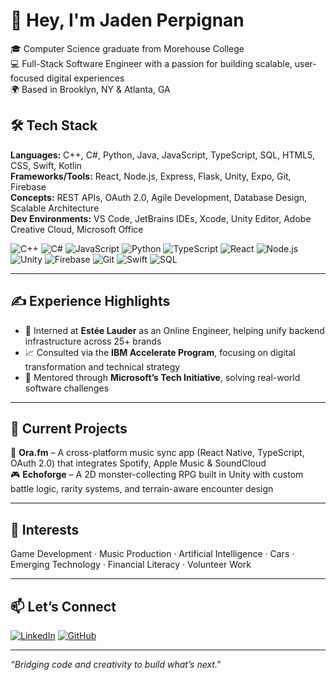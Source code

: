 # 👋 Hey, I'm Jaden Perpignan

🎓 Computer Science graduate from Morehouse College  
💻 Full-Stack Software Engineer with a passion for building scalable, user-focused digital experiences  
🌍 Based in Brooklyn, NY & Atlanta, GA

## 🛠 Tech Stack

**Languages:** C++, C#, Python, Java, JavaScript, TypeScript, SQL, HTML5, CSS, Swift, Kotlin <br>
**Frameworks/Tools:** React, Node.js, Express, Flask, Unity, Expo, Git, Firebase  
**Concepts:** REST APIs, OAuth 2.0, Agile Development, Database Design, Scalable Architecture  
**Dev Environments:** VS Code, JetBrains IDEs, Xcode, Unity Editor, Adobe Creative Cloud, Microsoft Office

![C++](https://img.shields.io/badge/-C++-00599C?style=flat&logo=c%2B%2B&logoColor=white)
![C#](https://img.shields.io/badge/-C%23-239120?style=flat&logo=c-sharp&logoColor=white)
![JavaScript](https://img.shields.io/badge/-JavaScript-F7DF1E?style=flat&logo=javascript&logoColor=black)
![Python](https://img.shields.io/badge/-Python-3776AB?style=flat&logo=python&logoColor=white)
![TypeScript](https://img.shields.io/badge/-TypeScript-3178C6?style=flat&logo=typescript&logoColor=white)
![React](https://img.shields.io/badge/-React-20232A?style=flat&logo=react&logoColor=61DAFB)
![Node.js](https://img.shields.io/badge/-Node.js-339933?style=flat&logo=nodedotjs&logoColor=white)
![Unity](https://img.shields.io/badge/-Unity-000000?style=flat&logo=unity&logoColor=white)
![Firebase](https://img.shields.io/badge/-Firebase-FFCA28?style=flat&logo=firebase&logoColor=black)
![Git](https://img.shields.io/badge/-Git-F05032?style=flat&logo=git&logoColor=white)
![Swift](https://img.shields.io/badge/-Swift-FA7343?style=flat&logo=swift&logoColor=white)
![SQL](https://img.shields.io/badge/-SQL-4479A1?style=flat&logo=mysql&logoColor=white)

---

## ✍️ Experience Highlights

- 🧠 Interned at **Estée Lauder** as an Online Engineer, helping unify backend infrastructure across 25+ brands  
- 📈 Consulted via the **IBM Accelerate Program**, focusing on digital transformation and technical strategy  
- 🤝 Mentored through **Microsoft’s Tech Initiative**, solving real-world software challenges

---

## 🔧 Current Projects

🚀 **Ora.fm** – A cross-platform music sync app (React Native, TypeScript, OAuth 2.0) that integrates Spotify, Apple Music & SoundCloud  
🎮 **Echoforge** – A 2D monster-collecting RPG built in Unity with custom battle logic, rarity systems, and terrain-aware encounter design

---

## 🎯 Interests

Game Development · Music Production · Artificial Intelligence · Cars · Emerging Technology · Financial Literacy · Volunteer Work

---

## 📫 Let’s Connect

[![LinkedIn](https://img.shields.io/badge/-LinkedIn-0A66C2?style=flat&logo=linkedin&logoColor=white)](https://www.linkedin.com/in/jadenperpignan)
[![GitHub](https://img.shields.io/badge/-GitHub-181717?style=flat&logo=github&logoColor=white)](https://github.com/JadenPerpignan)

---

*“Bridging code and creativity to build what’s next."*
